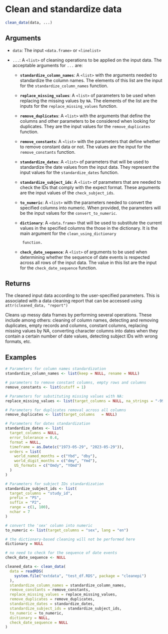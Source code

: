 # Clean and standardize data

```r
clean_data(data, ...)
```

## Arguments

- `data`: The input `<data.frame>` or `<linelist>`
- `...`: A `<list>` of cleaning operations to be applied on the input data. The acceptable arguments for `...` are:
    
    - **`standardize_column_names`**: A `<list>` with the arguments needed to standardize the column names. The elements of this list are the input for the `standardize_column_names` function.
    - **`replace_missing_values`**: A `<list>` of parameters to be used when replacing the missing values by `NA`. The elements of the list are the inputs for the `replace_missing_values` function.
    - **`remove_duplicates`**: A `<list>` with the arguments that define the columns and other parameters to be considered when looking for duplicates. They are the input values for the `remove_duplicates` function.
    - **`remove_constants`**: A `<list>` with the parameters that define whether to remove constant data or not. The values are the input for the `remove_constants` function.
    - **`standardize_dates`**: A `<list>` of parameters that will be used to standardize the date values from the input data. They represent the input values for the `standardize_dates` function.
    - **`standardize_subject_ids`**: A `<list>` of parameters that are needed to check the IDs that comply with the expect format. These arguments are the input values of the `check_subject_ids`.
    - **`to_numeric`**: A `<list>` with the parameters needed to convert the specified columns into numeric. When provided, the parameters will be the input values for the `convert_to_numeric`.
    - **`dictionary`**: A `<data.frame>` that will be used to substitute the current values in the specified columns the those in the dictionary. It is the main argument for the `clean_using_dictionary`
           
           function.
    - **`check_date_sequence`**: A `<list>` of arguments to be used when determining whether the sequence of date events is respected across all rows of the input data. The value in this list are the input for the `check_date_sequence` function.

## Returns

The cleaned input data according to the user-specified parameters. This is associated with a data cleaning report that can be accessed using `attr(cleaned_data, "report")`

Cleans up messy data frames by performing several operations. These include among others: cleaning of column names, detecting and removing duplicates, empty records and columns, constant columns, replacing missing values by NA, converting character columns into dates when they contain a certain number of date values, detecting subject IDs with wrong formats, etc.

## Examples

```r
# Parameters for column names standardization
standardize_column_names <- list(keep = NULL, rename = NULL)

# parameters to remove constant columns, empty rows and columns
remove_constants <- list(cutoff = 1)

# Parameters for substituting missing values with NA:
replace_missing_values <- list(target_columns = NULL, na_strings = "-99")

# Parameters for duplicates removal across all columns
remove_duplicates <- list(target_columns   = NULL)

# Parameters for dates standardization
standardize_dates <- list(
  target_columns = NULL,
  error_tolerance = 0.4,
  format = NULL,
  timeframe = as.Date(c("1973-05-29", "2023-05-29")),
  orders = list(
    world_named_months = c("Ybd", "dby"),
    world_digit_months = c("dmy", "Ymd"),
    US_formats = c("Omdy", "YOmd")
  )
)

# Parameters for subject IDs standardization
standardize_subject_ids <- list(
  target_columns = "study_id",
  prefix = "PS",
  suffix = "P2",
  range = c(1, 100),
  nchar = 7
)

# convert the 'sex' column into numeric
to_numeric <- list(target_columns = "sex", lang = "en")

# the dictionary-based cleaning will not be performed here
dictionary = NULL

# no need to check for the sequence of date events
check_date_sequence <- NULL

cleaned_data <- clean_data(
  data = readRDS(
    system.file("extdata", "test_df.RDS", package = "cleanepi")
  ),
  standardize_column_names = standardize_column_names,
  remove_constants = remove_constants,
  replace_missing_values = replace_missing_values,
  remove_duplicates = remove_duplicates,
  standardize_dates = standardize_dates,
  standardize_subject_ids = standardize_subject_ids,
  to_numeric = to_numeric,
  dictionary = NULL,
  check_date_sequence = NULL
)
```
